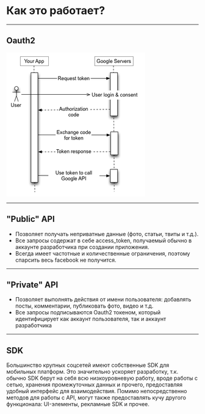 <!-- .slide:    data-background-color="#699f00" -->
<!-- .slide:    class="center center-horizontal" -->

# Как это работает?

------

 ## Oauth2
 ![](lecture/social_networks/img/webflow.png)

------

 ## "Public" API
 * Позволяет получать неприватные данные (фото, статьи, твиты и т.д.). 
 * Все запросы содержат в себе access_token, получаемый обычно в аккаунте разработчика при создании приложения.  
 * Всегда имеет частотные и количественные
 ограничения, поэтому спарсить весь facebook не получится.
 
------

 ## "Private" API
 * Позволяет выполнять действия от имени пользователя: 
 добавлять посты, комментарии, публиковать фото, видео и т.д.
 * Все запросы подписываются Oauth2 токеном, который идентифицирует как аккаунт пользователя,
 так и аккаунт разработчика
 
 
------

 
 ## SDK
 Большинство крупных соцсетей имеют собственные SDK для мобильных платформ. 
 Это значительно ускоряет разработку, т.к. обычно SDK берут на себя всю низкоуровневую работу,
 вроде работы с сетью, хранения промежуточных данных и прочего, предоставляя удобный
 интерфейс для взаимодействия.
 Помимо непосредственно методов для работы с API, могут также предоставлять кучу другого функционала:
 UI-элементы, рекламные SDK и прочее.
